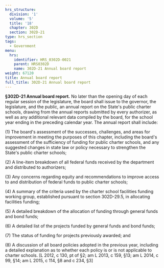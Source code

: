 ```yaml
---
hrs_structure:
  division: '1'
  volume: '5'
  title: '18'
  chapter: 302D
  section: 302D-21
type: hrs_section
tags:
  - Government
menu:
  hrs:
    identifier: HRS_0302D-0021
    parent: HRS0302D
    name: 302D-21 Annual board report
weight: 67120
title: Annual board report
full_title: 302D-21 Annual board report
---
```

**§302D-21 Annual board report.** No later than the opening day of each regular session of the legislature, the board shall issue to the governor, the legislature, and the public, an annual report on the State's public charter schools, drawing from the annual reports submitted by every authorizer, as well as any additional relevant data compiled by the board, for the school year ending in the preceding calendar year. The annual report shall include:

(1) The board's assessment of the successes, challenges, and areas for improvement in meeting the purposes of this chapter, including the board's assessment of the sufficiency of funding for public charter schools, and any suggested changes in state law or policy necessary to strengthen the State's public charter schools;

(2) A line-item breakdown of all federal funds received by the department and distributed to authorizers;

(3) Any concerns regarding equity and recommendations to improve access to and distribution of federal funds to public charter schools;

(4) A summary of the criteria used by the charter school facilities funding working group, established pursuant to section 302D-29.5, in allocating facilities funding;

(5) A detailed breakdown of the allocation of funding through general funds and bond funds;

(6) A detailed list of the projects funded by general funds and bond funds;

(7) The status of funding for projects previously awarded; and

(8) A discussion of all board policies adopted in the previous year, including a detailed explanation as to whether each policy is or is not applicable to charter schools. [L 2012, c 130, pt of §2; am L 2013, c 159, §13; am L 2014, c 99, §14; am L 2015, c 114, §8 and c 234, §3]